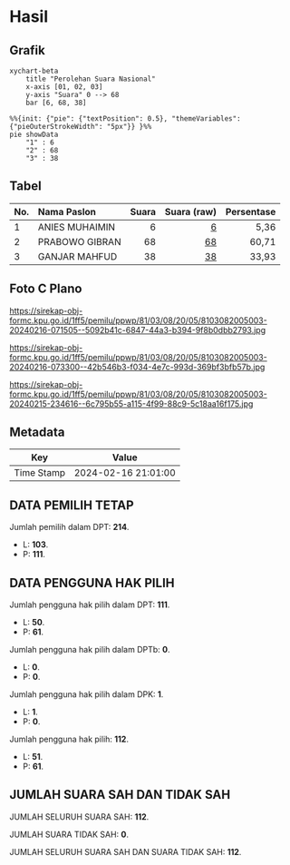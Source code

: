 # Hasil

## Grafik

```mermaid
xychart-beta
    title "Perolehan Suara Nasional"
    x-axis [01, 02, 03]
    y-axis "Suara" 0 --> 68
    bar [6, 68, 38]
```

```mermaid
%%{init: {"pie": {"textPosition": 0.5}, "themeVariables": {"pieOuterStrokeWidth": "5px"}} }%%
pie showData
    "1" : 6
    "2" : 68
    "3" : 38
```

## Tabel

| No. | Nama Paslon    | Suara | Suara (raw) | Persentase |
|:--- |:-------------- | -----:| -----------:| ----------:|
| 1   | ANIES MUHAIMIN | 6     | [6][p-1]    | 5,36       |
| 2   | PRABOWO GIBRAN | 68    | [68][p-2]   | 60,71      |
| 3   | GANJAR MAHFUD  | 38    | [38][p-3]   | 33,93      |


[p-1]: https://github.com/gigit-pemilu/pemilu-2024/blob/main/pilpres/hitung-suara/sub/81-maluku/sub/03-kepulauan-tanimbar/sub/08-kormomolin/sub/2005-alusi-kelaan/sub/003-tps/sub/paslon-1.txt
[p-2]: https://github.com/gigit-pemilu/pemilu-2024/blob/main/pilpres/hitung-suara/sub/81-maluku/sub/03-kepulauan-tanimbar/sub/08-kormomolin/sub/2005-alusi-kelaan/sub/003-tps/sub/paslon-2.txt
[p-3]: https://github.com/gigit-pemilu/pemilu-2024/blob/main/pilpres/hitung-suara/sub/81-maluku/sub/03-kepulauan-tanimbar/sub/08-kormomolin/sub/2005-alusi-kelaan/sub/003-tps/sub/paslon-3.txt

## Foto C Plano

https://sirekap-obj-formc.kpu.go.id/1ff5/pemilu/ppwp/81/03/08/20/05/8103082005003-20240216-071505--5092b41c-6847-44a3-b394-9f8b0dbb2793.jpg

https://sirekap-obj-formc.kpu.go.id/1ff5/pemilu/ppwp/81/03/08/20/05/8103082005003-20240216-073300--42b546b3-f034-4e7c-993d-369bf3bfb57b.jpg

https://sirekap-obj-formc.kpu.go.id/1ff5/pemilu/ppwp/81/03/08/20/05/8103082005003-20240215-234616--6c795b55-a115-4f99-88c9-5c18aa16f175.jpg


## Metadata

| Key        | Value               |
| ---------- | ------------------- |
| Time Stamp | 2024-02-16 21:01:00 |


## DATA PEMILIH TETAP

Jumlah pemilih dalam DPT: **214**.
 * L: **103**.
 * P: **111**.

## DATA PENGGUNA HAK PILIH

Jumlah pengguna hak pilih dalam DPT: **111**.
 * L: **50**.
 * P: **61**.

Jumlah pengguna hak pilih dalam DPTb: **0**.
 * L: **0**.
 * P: **0**.

Jumlah pengguna hak pilih dalam DPK: **1**.
 * L: **1**.
 * P: **0**.

Jumlah pengguna hak pilih: **112**.
 * L: **51**.
 * P: **61**.

## JUMLAH SUARA SAH DAN TIDAK SAH

JUMLAH SELURUH SUARA SAH: **112**.

JUMLAH SUARA TIDAK SAH: **0**.

JUMLAH SELURUH SUARA SAH DAN SUARA TIDAK SAH: **112**.


